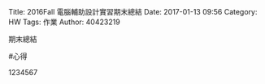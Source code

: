 Title: 2016Fall 電腦輔助設計實習期末總結
Date: 2017-01-13 09:56
Category: HW
Tags: 作業
Author: 40423219

期末總結


<!-- PELICAN_END_SUMMARY -->
#心得

<p>1234567</p>
